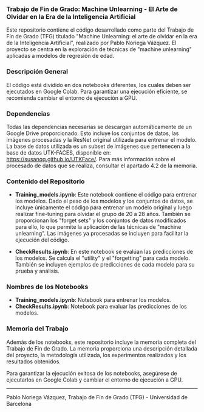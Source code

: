 ### Trabajo de Fin de Grado: Machine Unlearning - El Arte de Olvidar en la Era de la Inteligencia Artificial

Este repositorio contiene el código desarrollado como parte del Trabajo de Fin de Grado (TFG) titulado "Machine Unlearning: el arte de olvidar en la era de la Inteligencia Artificial", realizado por Pablo Noriega Vázquez. El proyecto se centra en la exploración de técnicas de "machine unlearning" aplicadas a modelos de regresión de edad.

### Descripción General

El código está dividido en dos notebooks diferentes, los cuales deben ser ejecutados en Google Colab. Para garantizar una ejecución eficiente, se recomienda cambiar el entorno de ejecución a GPU.

### Dependencias

Todas las dependencias necesarias se descargan automáticamente de un Google Drive proporcionado. Esto incluye los conjuntos de datos, las imágenes procesadas y la ResNet original utilizada para entrenar el modelo. La base de datos utilizada es un subset de imágenes que pertenecen a la base de datos UTK-FACES, disponible en: https://susanqq.github.io/UTKFace/. Para más información sobre el procesado de datos que se realiza, consultar el apartado 4.2 de la memoria. 

### Contenido del Repositorio

- **Training_models.ipynb**: Este notebook contiene el código para entrenar los modelos. Dado el peso de los modelos y los conjuntos de datos, se incluye únicamente el código para entrenar un modelo original y luego realizar fine-tuning para olvidar el grupo de 20 a 28 años. También se proporcionan los "forget sets" y los conjuntos de datos modificados para ello, lo que permite la aplicación de las técnicas de "machine unlearning". Las imágenes ya procesadas se incluyen para facilitar la ejecución del código.

- **CheckResults.ipynb**: En este notebook se evalúan las predicciones de los modelos. Se calcula el "utility" y el "forgetting" para cada modelo. También se incluyen ejemplos de predicciones de cada modelo para su prueba y análisis.

### Nombres de los Notebooks

- **Training_models.ipynb**: Notebook para entrenar los modelos.
- **CheckResults.ipynb**: Notebook para evaluar las predicciones de los modelos.

### Memoria del Trabajo

Además de los notebooks, este repositorio incluye la memoria completa del Trabajo de Fin de Grado. La memoria proporciona una descripción detallada del proyecto, la metodología utilizada, los experimentos realizados y los resultados obtenidos.

Para garantizar la ejecución exitosa de los notebooks, asegúrese de ejecutarlos en Google Colab y cambiar el entorno de ejecución a GPU. 

---
Pablo Noriega Vázquez, Trabajo de Fin de Grado (TFG) - Universidad de Barcelona
